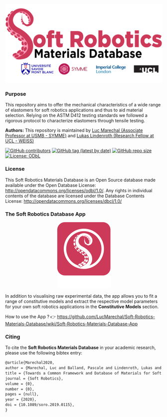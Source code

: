![SRMD](assets/Soft_Robotics_Materials_Database_Logo_univ.svg)


### Purpose

This repository aims to offer the mechanical characteristics of a wide range of elastomers for soft robotics
applications and thus to aid material selection. Relying on the ASTM D412 testing standards we followed a rigorous protocol to characterize elastomers through tensile testing.

**Authors:** This repository is maintained by [Luc Marechal (Associate Professor at USMB - SYMME)](https://www.linkedin.com/in/lucmarechal) and [Lukas Lindenroth (Research Fellow at UCL - WEISS)](https://www.linkedin.com/in/lukas-lindenroth-18770512a/) <br />

[![GitHub contributors](https://img.shields.io/github/contributors/LucMarechal/Soft-Robotics-Materials-Database)](https://github.com/LucMarechal/Soft-Robotics-Materials-Database/graphs/contributors)
[![GitHub tag (latest by date)](https://img.shields.io/github/v/tag/LucMarechal/Soft-Robotics-Materials-Database)](https://img.shields.io/github/v/tag/LucMarechal/Soft-Robotics-Materials-Database)
[![GitHub repo size](https://img.shields.io/github/repo-size/LucMarechal/Soft-Robotics-Materials-Database)](https://img.shields.io/github/repo-size/LucMarechal/Soft-Robotics-Materials-Database)
[![License: ODbL](https://img.shields.io/badge/License-ODbL-brightgreen.svg)](https://opendatacommons.org/licenses/odbl/)

### License

This Soft Robotics Materials Database is an Open Source database made available under the Open Database License: http://opendatacommons.org/licenses/odbl/1.0/. Any rights in individual contents of the database are licensed under the Database Contents License: http://opendatacommons.org/licenses/dbcl/1.0/



### The Soft Robotics Database App

<p align="center">
  <a href="https://soro-materials-database.herokuapp.com/"><img src="assets/icon_SoRoDB_App.svg"></a>
</p>

In addition to visualising raw experimental data, the app allows you to fit a range of constitutive models and extract the respective model parameters for your own soft robotics applications in the **Constitutive Models** section. 

How to use the App ? :point_right: https://github.com/LucMarechal/Soft-Robotics-Materials-Database/wiki/Soft-Robotics-Materials-Database-App


### Citing

To cite the **Soft Robotics Materials Database** in your academic research, please use the following bibtex entry:

```tex
@article{Marechal2020,
author = {Marechal, Luc and Balland, Pascale and Lindenroth, Lukas and Petrou, Fotis and Kontovounisios, Christos and Bello, Fernando},
title = {Towards a Common Framework and Database of Materials for Soft Robotics},
journal = {Soft Robotics},
volume = {0},
number = {0},
pages = {null},
year = {2020},
doi = {10.1089/soro.2019.0115},
}
```

